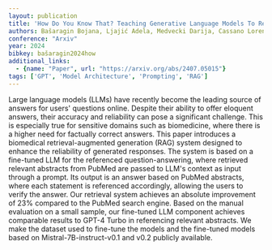```yaml
---
layout: publication
title: 'How Do You Know That? Teaching Generative Language Models To Reference Answers To Biomedical Questions'
authors: Bašaragin Bojana, Ljajić Adela, Medvecki Darija, Cassano Lorenzo, Košprdić Miloš, Milošević Nikola
conference: "Arxiv"
year: 2024
bibkey: bašaragin2024how
additional_links:
  - {name: "Paper", url: "https://arxiv.org/abs/2407.05015"}
tags: ['GPT', 'Model Architecture', 'Prompting', 'RAG']
---
```

Large language models (LLMs) have recently become the leading source of
answers for users' questions online. Despite their ability to offer eloquent
answers, their accuracy and reliability can pose a significant challenge. This
is especially true for sensitive domains such as biomedicine, where there is a
higher need for factually correct answers. This paper introduces a biomedical
retrieval-augmented generation (RAG) system designed to enhance the reliability
of generated responses. The system is based on a fine-tuned LLM for the
referenced question-answering, where retrieved relevant abstracts from PubMed
are passed to LLM's context as input through a prompt. Its output is an answer
based on PubMed abstracts, where each statement is referenced accordingly,
allowing the users to verify the answer. Our retrieval system achieves an
absolute improvement of 23% compared to the PubMed search engine. Based on the
manual evaluation on a small sample, our fine-tuned LLM component achieves
comparable results to GPT-4 Turbo in referencing relevant abstracts. We make
the dataset used to fine-tune the models and the fine-tuned models based on
Mistral-7B-instruct-v0.1 and v0.2 publicly available.
